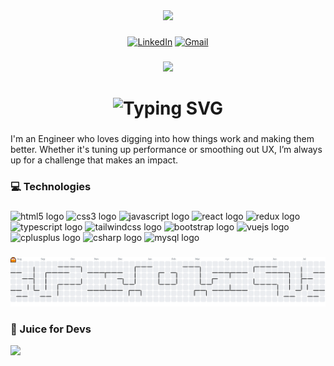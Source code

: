 <div align="center">
  <img width="200" src="https://media.giphy.com/media/v1.Y2lkPWVjZjA1ZTQ3dTdxZW9zbGp0MGNlOWRkZ2hpcGFxdmpuemo4eWwydjduNWRkNHF0cSZlcD12MV9zdGlja2Vyc19zZWFyY2gmY3Q9cw/JlJJU8Rd2QP4qxjNBc/giphy.gif" />
</div>

###

<div align="center">

  [![LinkedIn](https://img.shields.io/static/v1?message=LinkedIn&logo=linkedin&label=&color=0077B5&logoColor=white&labelColor=&style=for-the-badge)](https://www.linkedin.com/in/atulya-jais)
  [![Gmail](https://img.shields.io/static/v1?message=Gmail&logo=gmail&label=&color=D14836&logoColor=white&labelColor=&style=for-the-badge)](mailto:atulyajs9@gmail.com)
  
</div>

###

<div align="center">
  <img src="https://visitor-badge.laobi.icu/badge?page_id=atulyaaj.atulyaaj&left_color=black&right_color=grey&left_text=+Visitors"  />
</div>

###
<!-- 
<h1 align="center">Hello World !</h1>
--->

<!-- 
<h1 align="center">
  <code>&lt;HelloWorld name="Atulya" /&gt;</code>
</h1>
--->

<h1 align="center">
  <img src="https://readme-typing-svg.demolab.com?font=Source+Code+Pro&weight=600&size=26&duration=3000&pause=1000&color=1d444f&background=FF032300&width=435&lines=%3CHelloWorld+name%3D%22Atulya%22+%2F%3E" alt="Typing SVG" />
</h1>

###

<p align="left">
I'm an Engineer who loves digging into how things work and making them better. Whether it's tuning up performance or smoothing out UX, I’m always up for a challenge that makes an impact.
</p>

<!-- 
<p align="left">I'm Atulya, a software engineer who's always curious about how things work and how to make them better.</p>
--->

<!-- 
<p align="left">
I'm <strong>Atulya</strong> — a passionate <strong>Software Engineer</strong> who loves digging into how things work and finding ways to make them even better. Whether it's refining UX or optimizing performance, I'm always up for a good challenge!
</p>
--->

<!-- 
<p align="left">
  I'm <strong>Atulya</strong>, a curious software engineer with a passion for building, breaking, and bettering tech — one line of code at a time.
</p>
--->


###

<h3 align="left">💻 Technologies</h3>

###

<div align="left">
  <img src="https://img.shields.io/badge/HTML5-E34F26?logo=html5&logoColor=white&style=for-the-badge" height="40" alt="html5 logo"  />
  <img src="https://img.shields.io/badge/CSS3-1572B6?logo=css3&logoColor=white&style=for-the-badge" height="40" alt="css3 logo"  />
  <img src="https://img.shields.io/badge/JavaScript-F7DF1E?logo=javascript&logoColor=black&style=for-the-badge" height="40" alt="javascript logo"  />
  <img src="https://img.shields.io/badge/React-61DAFB?logo=react&logoColor=black&style=for-the-badge" height="40" alt="react logo"  />
  <img src="https://img.shields.io/badge/Redux-764ABC?logo=redux&logoColor=white&style=for-the-badge" height="40" alt="redux logo"  />
  <img src="https://img.shields.io/badge/TypeScript-3178C6?logo=typescript&logoColor=white&style=for-the-badge" height="40" alt="typescript logo"  />
  <img src="https://img.shields.io/badge/Tailwind CSS-06B6D4?logo=tailwindcss&logoColor=black&style=for-the-badge" height="40" alt="tailwindcss logo"  />
  <img src="https://img.shields.io/badge/Bootstrap-7952B3?logo=bootstrap&logoColor=white&style=for-the-badge" height="40" alt="bootstrap logo"  />
  <img src="https://img.shields.io/badge/Vue.js-4FC08D?logo=vuedotjs&logoColor=black&style=for-the-badge" height="40" alt="vuejs logo"  />
  <img src="https://img.shields.io/badge/C++-00599C?logo=cplusplus&logoColor=white&style=for-the-badge" height="40" alt="cplusplus logo"  />
  <img src="https://img.shields.io/badge/C Sharp-239120?logo=csharp&logoColor=white&style=for-the-badge" height="40" alt="csharp logo"  />
  <img src="https://img.shields.io/badge/MySQL-4479A1?logo=mysql&logoColor=white&style=for-the-badge" height="40" alt="mysql logo"  />
</div>

###

<picture>
  <source media="(prefers-color-scheme: dark)" srcset="https://raw.githubusercontent.com/atulyaaj/atulyaaj/output/pacman-contribution-graph-dark.svg">
  <source media="(prefers-color-scheme: light)" srcset="https://raw.githubusercontent.com/atulyaaj/atulyaaj/output/pacman-contribution-graph.svg">
  <img alt="pacman contribution graph" src="https://raw.githubusercontent.com/atulyaaj/atulyaaj/output/pacman-contribution-graph.svg">
</picture>


###

<h3 align="left">🧃 Juice for Devs</h3>
<div align="left">
  <img src="https://quotes-github-readme.vercel.app/api?type=horizontal&theme=light" />
</div>




